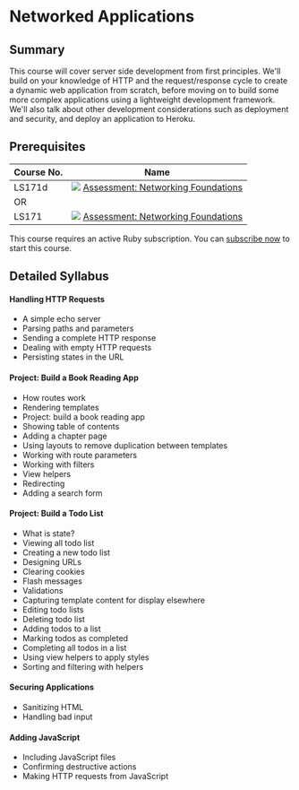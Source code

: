 # Networked Applications

## Summary

This course will cover server side development from first principles. We'll build on your knowledge of HTTP and the request/response cycle to create a dynamic web application from scratch, before moving on to build some more complex applications using a lightweight development framework. We'll also talk about other development considerations such as deployment and security, and deploy an application to Heroku.

## Prerequisites

|Course No.|Name|
|---|---|
|LS171d|![](https://d24f1whwu8r3u4.cloudfront.net/assets/icons/assessment-d6a7b82d2af171d839b9b0ef8a4a24d1579dc8a5bf93b8b677e9a99c73dec9e2.svg) [Assessment: Networking Foundations](https://launchschool.com/courses/86ffd7d1)|
|OR|   |
|LS171|![](https://d24f1whwu8r3u4.cloudfront.net/assets/icons/assessment-d6a7b82d2af171d839b9b0ef8a4a24d1579dc8a5bf93b8b677e9a99c73dec9e2.svg) [Assessment: Networking Foundations](https://launchschool.com/courses/f09799a1)|

This course requires an active Ruby subscription. You can [subscribe now](https://launchschool.com/subscription/ruby) to start this course.

## Detailed Syllabus

#### Handling HTTP Requests

- A simple echo server
- Parsing paths and parameters
- Sending a complete HTTP response
- Dealing with empty HTTP requests
- Persisting states in the URL

#### Project: Build a Book Reading App

- How routes work
- Rendering templates
- Project: build a book reading app
- Showing table of contents
- Adding a chapter page
- Using layouts to remove duplication between templates
- Working with route parameters
- Working with filters
- View helpers
- Redirecting
- Adding a search form

#### Project: Build a Todo List

- What is state?
- Viewing all todo list
- Creating a new todo list
- Designing URLs
- Clearing cookies
- Flash messages
- Validations
- Capturing template content for display elsewhere
- Editing todo lists
- Deleting todo list
- Adding todos to a list
- Marking todos as completed
- Completing all todos in a list
- Using view helpers to apply styles
- Sorting and filtering with helpers

#### Securing Applications

- Sanitizing HTML
- Handling bad input

#### Adding JavaScript

- Including JavaScript files
- Confirming destructive actions
- Making HTTP requests from JavaScript